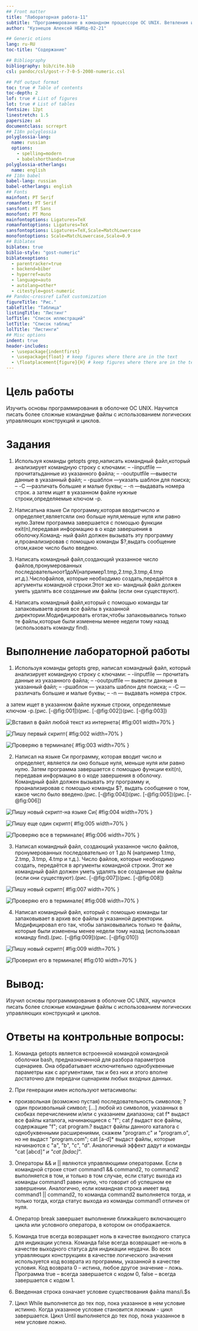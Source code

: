 ```yaml
---
## Front matter
title: "Лабораторная работа-11"
subtitle: "Программирование в командном процессоре ОС UNIX. Ветвления и циклы"
author: "Кузнецов Алексей НБИбд-02-21"

## Generic otions
lang: ru-RU
toc-title: "Содержание"

## Bibliography
bibliography: bib/cite.bib
csl: pandoc/csl/gost-r-7-0-5-2008-numeric.csl

## Pdf output format
toc: true # Table of contents
toc-depth: 2
lof: true # List of figures
lot: true # List of tables
fontsize: 12pt
linestretch: 1.5
papersize: a4
documentclass: scrreprt
## I18n polyglossia
polyglossia-lang:
  name: russian
  options:
	- spelling=modern
	- babelshorthands=true
polyglossia-otherlangs:
  name: english
## I18n babel
babel-lang: russian
babel-otherlangs: english
## Fonts
mainfont: PT Serif
romanfont: PT Serif
sansfont: PT Sans
monofont: PT Mono
mainfontoptions: Ligatures=TeX
romanfontoptions: Ligatures=TeX
sansfontoptions: Ligatures=TeX,Scale=MatchLowercase
monofontoptions: Scale=MatchLowercase,Scale=0.9
## Biblatex
biblatex: true
biblio-style: "gost-numeric"
biblatexoptions:
  - parentracker=true
  - backend=biber
  - hyperref=auto
  - language=auto
  - autolang=other*
  - citestyle=gost-numeric
## Pandoc-crossref LaTeX customization
figureTitle: "Рис."
tableTitle: "Таблица"
listingTitle: "Листинг"
lofTitle: "Список иллюстраций"
lotTitle: "Список таблиц"
lolTitle: "Листинги"
## Misc options
indent: true
header-includes:
  - \usepackage{indentfirst}
  - \usepackage{float} # keep figures where there are in the text
  - \floatplacement{figure}{H} # keep figures where there are in the text
---
```


# Цель работы

Изучить основы программирования в оболочке ОС UNIX. Научится писать более
сложные командные файлы с использованием логических управляющих конструкций
и циклов.

# Задания

1. Используя команды getopts grep,написать командный файл,который анализирует
командную строку с ключами:
– -iinputfile —прочитатьданные из указанного файла;
– -ooutputfile —вывести данные в указанный файл;
– -pшаблон —указать шаблон для поиска;
– -C —различать большие и малые буквы;
– -n —выдавать номера строк.
а затем ищет в указанном файле нужные строки,определяемые ключом -p.

2. Написатьна языке Си программу,которая вводитчисло и определяет,являетсяли оно
больше нуля,меньше нуля или равно нулю.Затем программа завершается с помощью
функции exit(n),передавая информацию в о коде завершения в оболочку.Команд-
ный файл должен вызывать эту программу и,проанализировав с помощью команды
$?,выдать сообщение отом,какое число было введено.

3. Написать командный файл,создающий указанное число файлов,пронумерованных
последовательноот1до𝑁(например1.tmp,2.tmp,3.tmp,4.tmp ит.д.).Числофайлов,
которые необходимо создать,передаётся в аргументы командной строки.Этот же ко-
мандный файл должен уметь удалять все созданные им файлы (если они существуют).

4. Написать командный файл,который с помощью команды tar запаковываетв архив
все файлы в указанной директории.Модифицировать еготак,чтобы запаковывались
только те файлы,которые были изменены менее недели тому назад (использовать
команду find).


# Выполнение лабораторной работы

1. Используя команды getopts grep, написал командный файл, который анализирует командную строку с ключами:
– -iinputfile — прочитать данные из указанного файла;
– -ooutputfile — вывести данные в указанный файл;
– -pшаблон — указать шаблон для поиска;
– -C — различать большие и малые буквы;
– -n — выдавать номера строк.

а затем ищет в указанном файле нужные строки, определяемые ключом -p.(рис. [-@fig:001])(рис. [-@fig:002])(рис. [-@fig:003])

![Вставил в файл любой текст из интернета](image/2.png){ #fig:001 width=70% }

![Пишу первый скрипт](image/4.png){ #fig:002 width=70% }

![Проверяю в терминале](image/5.png){ #fig:003 width=70% }


2. Написал на языке Си программу, которая вводит число и определяет, является ли оно больше нуля, меньше нуля или равно нулю. Затем программа завершается с помощью функции exit(n), передавая информацию в о коде завершения в оболочку. Командный файл должен вызывать эту программу и, проанализировав с помощью команды $?, выдать сообщение о том, какое число было введено.(рис. [-@fig:004])(рис. [-@fig:005])(рис. [-@fig:006])

![Пишу новый скрипт-на языке Си](image/6.png){ #fig:004 width=70% }

![Пишу еще один скрипт](image/7.png){ #fig:005 width=70% }

![Проверяю все в терминале](image/8.png){ #fig:006 width=70% }

3. Написал командный файл, создающий указанное число файлов, пронумерованных последовательно от 1 до N (например 1.tmp, 2.tmp, 3.tmp, 4.tmp и т.д.). Число файлов, которые необходимо создать, передаётся в аргументы командной строки. Этот же командный файл должен уметь удалять все созданные им файлы (если они существуют).(рис. [-@fig:007])(рис. [-@fig:008])

![Пишу новый скрипт](image/9.png){ #fig:007 width=70% }

![Проверяю его в терминале](image/10.png){ #fig:008 width=70% }

4. Написал командный файл, который с помощью команды tar запаковывает в архив все файлы в указанной директории. Модифицировал его так, чтобы запаковывались только те файлы, которые были изменены менее недели тому назад (использовал команду find).(рис. [-@fig:009])(рис. [-@fig:010])

![Пишу новый скрипт](image/11.png){ #fig:009 width=70% }

![Проверил его в терминале](image/12.png){ #fig:010 width=70% }

# Вывод: 

Изучил основы программирования в оболочке ОС UNIX, научился писать более сложные командные файлы с использованием логических управляющих конструкций и циклов.

# Ответы на контрольные вопросы:

1. Команда getopts является встроенной командой командной оболочки bash, предназначенной для разбора параметров сценариев. Она обрабатывает исключительно однобуквенные параметры как с аргументами, так и без них и этого вполне достаточно для передачи сценариям любых входных данных.

2. При генерации имен используют метасимволы:
* произвольная (возможно пустая) последовательность символов;
? один произвольный символ;
[...] любой из символов, указанных в скобках перечислением и/или с указанием диапазона;
cat f* выдаст все файлы каталога, начинающиеся с "f";
cat *f* выдаст все файлы, содержащие "f";
cat program.? выдаст файлы данного каталога с однобуквенными расширениями, скажем "program.c" и "program.o", но не выдаст "program.com";
cat [a-d]* выдаст файлы, которые начинаются с "a", "b", "c", "d". Аналогичный эффект дадут и команды "cat [abcd]*" и "cat [bdac]*".

3. Операторы && и || являются управляющими операторами. Если в командной строке стоит command1 && command2, то command2 выполняется в том, и только в том случае, если статус выхода из команды command1 равен нулю, что говорит об успешном ее завершении. Аналогично, если командная строка имеет вид command1 || command2, то команда command2 выполняется тогда, и только тогда, когда статус выхода из команды command1 отличен от нуля.

4. Оператор break завершает выполнение ближайшего включающего цикла или условного оператора, в котором он отображается.

5. Команда true всегда возвращает ноль в качестве выходного статуса для индикации успеха. Команда false всегда возвращает не-ноль в качестве выходного статуса для индикации неудачи. Во всех управляющих конструкциях в качестве логического значения используется код возврата из программы, указанной в качестве условия. Код возврата 0 – истина, любое другое значение – ложь. Программа true – всегда завершается с кодом 0, false – всегда завершается с кодом 1.

6. Введенная строка означает условие существования файла man$s/$i.$s

7. Цикл While выполняется до тех пор, пока указанное в нем условие истинно. Когда указанное условие становится ложным - цикл завершается. Цикл Until выполняется до тех пор, пока указанное в нем условие ложно. 





